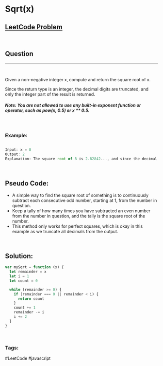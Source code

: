 # Sqrt(x)

[1]: https://leetcode.com/problems/sqrtx/

## [LeetCode Problem][1]

&nbsp;

## Question

---

&nbsp;

Given a non-negative integer x, compute and return the square root of x.

Since the return type is an integer, the decimal digits are truncated, and only the integer part of the result is returned.

##### Note: You are not allowed to use any built-in exponent function or operator, such as pow(x, 0.5) or x \*\* 0.5.

&nbsp;

### **Example:**

<!-- code below -->

```javascript

Input: x = 8
Output: 2
Explanation: The square root of 8 is 2.82842..., and since the decimal part is truncated, 2 is returned.

```

&nbsp;

## Pseudo Code:

- A simple way to find the square root of something is to continuously subtract each consecutive odd number, starting at 1, from the number in question.
- Keep a tally of how many times you have subtracted an even number from the number in question, and the tally is the square root of the number.
- This method only works for perfect squares, which is okay in this example as we truncate all decimals from the output.

&nbsp;

## **Solution:**

<!-- code below -->

```javascript
var mySqrt = function (x) {
  let remainder = x
  let i = 1
  let count = 0

  while (remainder >= 0) {
    if (remainder === 0 || remainder < i) {
      return count
    }
    count += 1
    remainder -= i
    i += 2
  }
}
```

&nbsp;

### Tags:

#LeetCode #javascript
